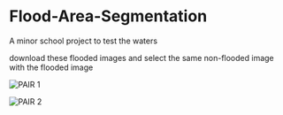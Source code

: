 # Flood-Area-Segmentation
A minor school project to test the waters


download these flooded images and select the same non-flooded image with the flooded image

![PAIR 1](https://scontent.fdvo3-1.fna.fbcdn.net/v/t1.15752-9/470053512_1158410935942844_2797615099007535711_n.png?_nc_cat=107&ccb=1-7&_nc_sid=9f807c&_nc_eui2=AeHmrDj6ijQHZIRw5mqppa8mXMjMQ2afIShcyMxDZp8hKPhDBPNhZvvukShWgvJNqOGX0Z7mg5I3yhFcb5p022ev&_nc_ohc=ieDU8snpY2oQ7kNvgFhR1mx&_nc_zt=23&_nc_ht=scontent.fdvo3-1.fna&oh=03_Q7cD1gF6EgennAW8-RRrthycVN6XrS51w3WDX_Lgka7iran0dA&oe=67A2A067)

![PAIR 2](https://scontent.fdvo3-1.fna.fbcdn.net/v/t1.15752-9/472240140_1109831513681289_4256541409683066782_n.png?_nc_cat=103&ccb=1-7&_nc_sid=9f807c&_nc_eui2=AeHIW1mGMpwuES2E4cRzj8HEZR2mLch_gYdlHaYtyH-Bh1khwtCsweLehBiFqEEAnvKGN8K6-W_m_4uNXbsJLhBD&_nc_ohc=7547r6v-NFAQ7kNvgEHX-Je&_nc_zt=23&_nc_ht=scontent.fdvo3-1.fna&oh=03_Q7cD1gGw3M3Eguvx1_OfBd5vdeqF701izCmpY_6NDxlJpk7bpQ&oe=67A29FF7)


